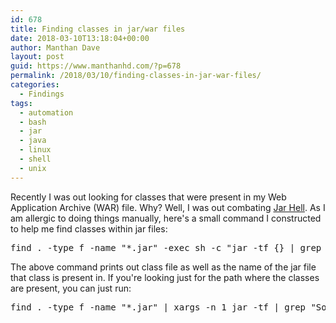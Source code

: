 ```yaml
---
id: 678
title: Finding classes in jar/war files
date: 2018-03-10T13:18:04+00:00
author: Manthan Dave
layout: post
guid: https://www.manthanhd.com/?p=678
permalink: /2018/03/10/finding-classes-in-jar-war-files/
categories:
  - Findings
tags:
  - automation
  - bash
  - jar
  - java
  - linux
  - shell
  - unix
---
```

Recently I was out looking for classes that were present in my Web Application Archive (WAR) file. Why? Well, I was out combating <a href="https://dzone.com/articles/what-is-jar-hell">Jar Hell</a>. As I am allergic to doing things manually, here's a small command I constructed to help me find classes within jar files:
<pre class="lang:sh decode:true">find . -type f -name "*.jar" -exec sh -c "jar -tf {} | grep "SomeClass.class" &amp;&amp; echo ^ found in {} file" \;</pre>
The above command prints out class file as well as the name of the jar file that class is present in. If you're looking just for the path where the classes are present, you can just run:
<pre class="lang:sh decode:true ">find . -type f -name "*.jar" | xargs -n 1 jar -tf | grep "SomeClass.class" | less</pre>
&nbsp;